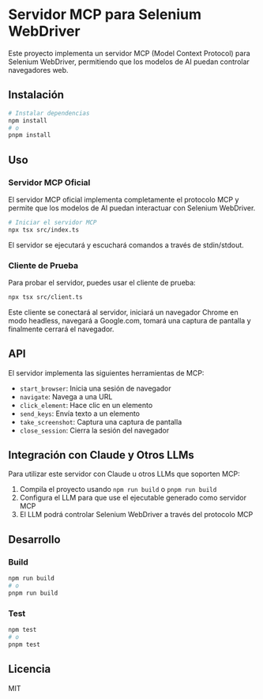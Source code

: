 # Servidor MCP para Selenium WebDriver

Este proyecto implementa un servidor MCP (Model Context Protocol) para Selenium WebDriver, permitiendo que los modelos de AI puedan controlar navegadores web.

## Instalación

```bash
# Instalar dependencias
npm install
# o
pnpm install
```

## Uso

### Servidor MCP Oficial

El servidor MCP oficial implementa completamente el protocolo MCP y permite que los modelos de AI puedan interactuar con Selenium WebDriver.

```bash
# Iniciar el servidor MCP
npx tsx src/index.ts
```

El servidor se ejecutará y escuchará comandos a través de stdin/stdout.

### Cliente de Prueba

Para probar el servidor, puedes usar el cliente de prueba:

```bash
npx tsx src/client.ts
```

Este cliente se conectará al servidor, iniciará un navegador Chrome en modo headless, navegará a Google.com, tomará una captura de pantalla y finalmente cerrará el navegador.

## API

El servidor implementa las siguientes herramientas de MCP:

- `start_browser`: Inicia una sesión de navegador
- `navigate`: Navega a una URL
- `click_element`: Hace clic en un elemento
- `send_keys`: Envía texto a un elemento
- `take_screenshot`: Captura una captura de pantalla
- `close_session`: Cierra la sesión del navegador

## Integración con Claude y Otros LLMs

Para utilizar este servidor con Claude u otros LLMs que soporten MCP:

1. Compila el proyecto usando `npm run build` o `pnpm run build`
2. Configura el LLM para que use el ejecutable generado como servidor MCP
3. El LLM podrá controlar Selenium WebDriver a través del protocolo MCP

## Desarrollo

### Build

```bash
npm run build
# o
pnpm run build
```

### Test

```bash
npm test
# o
pnpm test
```

## Licencia

MIT 